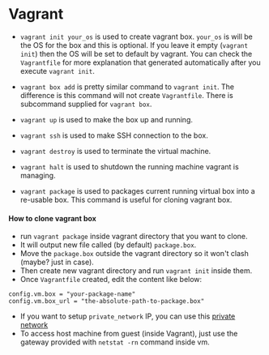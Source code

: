 # Vagrant

- `vagrant init your_os` is used to create vagrant box. `your_os` is will be the OS for the box and this is optional.
If you leave it empty (`vagrant init`) then the OS will be set to default by vagrant. You can check the `Vagrantfile`
for more explanation that generated automatically after you execute `vagrant init`.

- `vagrant box add` is pretty similar command to `vagrant init`. The difference is this command will not create `Vagrantfile`. There is subcommand supplied for `vagrant box`.
- `vagrant up` is used to make the box up and running.
- `vagrant ssh` is used to make SSH connection to the box.
- `vagrant destroy` is used to terminate the virtual machine.
- `vagrant halt` is used to shutdown the running machine vagrant is managing.
- `vagrant package` is used to packages current running virtual box into a re-usable box. This command is useful for cloning vagrant box.

#### How to clone vagrant box

- run `vagrant package` inside vagrant directory that you want to clone.
- It will output new file called (by default) `package.box`.
- Move the `package.box` outside the vagrant directory so it won't clash (maybe? just in case).
- Then create new vagrant directory and run `vagrant init` inside them.
- Once `Vagrantfile` created, edit the content like below:
```
config.vm.box = "your-package-name"
config.vm.box_url = "the-absolute-path-to-package.box"
```
- If you want to setup `private_network` IP, you can use this [private network](https://en.wikipedia.org/wiki/Private_network#Private_IPv4_address_spaces)
- To access host machine from guest (inside Vagrant), just use the gateway provided with `netstat -rn` command inside vm.

